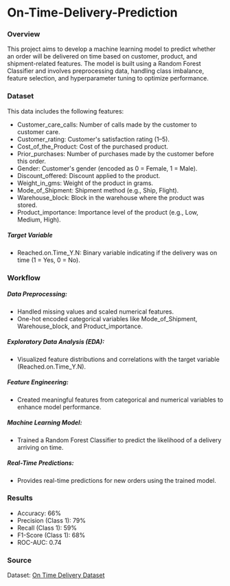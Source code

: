 # On-Time-Delivery-Prediction

### Overview

This project aims to develop a machine learning model to predict whether an order will be delivered on time based on customer, product, and shipment-related features. The model is built using a Random Forest Classifier and involves preprocessing data, handling class imbalance, feature selection, and hyperparameter tuning to optimize performance.

### Dataset

This data includes the following features:

- Customer_care_calls: Number of calls made by the customer to customer care.
- Customer_rating: Customer's satisfaction rating (1–5).
- Cost_of_the_Product: Cost of the purchased product.
- Prior_purchases: Number of purchases made by the customer before this order.
- Gender: Customer's gender (encoded as 0 = Female, 1 = Male).
- Discount_offered: Discount applied to the product.
- Weight_in_gms: Weight of the product in grams.
- Mode_of_Shipment: Shipment method (e.g., Ship, Flight).
- Warehouse_block: Block in the warehouse where the product was stored.
- Product_importance: Importance level of the product (e.g., Low, Medium, High).

##### Target Variable
- Reached.on.Time_Y.N: Binary variable indicating if the delivery was on time (1 = Yes, 0 = No).

### Workflow

##### Data Preprocessing:
- Handled missing values and scaled numerical features.
- One-hot encoded categorical variables like Mode_of_Shipment, Warehouse_block, and Product_importance.

##### Exploratory Data Analysis (EDA):
- Visualized feature distributions and correlations with the target variable (Reached.on.Time_Y.N).

##### Feature Engineering:
- Created meaningful features from categorical and numerical variables to enhance model performance.

##### Machine Learning Model:
- Trained a Random Forest Classifier to predict the likelihood of a delivery arriving on time.

##### Real-Time Predictions:
- Provides real-time predictions for new orders using the trained model.

### Results

- Accuracy: 66%
- Precision (Class 1): 79%
- Recall (Class 1): 59%
- F1-Score (Class 1): 68%
- ROC-AUC: 0.74

### Source

Dataset: [On Time Delivery Dataset](https://www.kaggle.com/datasets/willianoliveiragibin/on-time-delivery/data)
